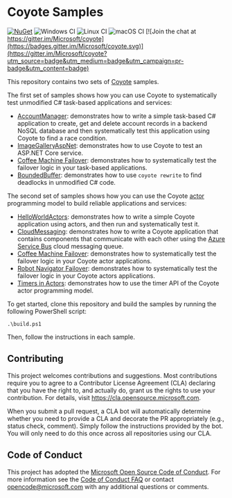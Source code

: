 # Coyote Samples

[![NuGet](https://img.shields.io/nuget/v/Microsoft.Coyote.svg)](https://www.nuget.org/packages/Microsoft.Coyote/)
![Windows CI](https://github.com/microsoft/coyote-samples/workflows/Windows%20CI/badge.svg)
![Linux CI](https://github.com/microsoft/coyote-samples/workflows/Linux%20CI/badge.svg)
![macOS CI](https://github.com/microsoft/coyote-samples/workflows/macOS%20CI/badge.svg)
[![Join the chat at https://gitter.im/Microsoft/coyote](https://badges.gitter.im/Microsoft/coyote.svg)](https://gitter.im/Microsoft/coyote?utm_source=badge&utm_medium=badge&utm_campaign=pr-badge&utm_content=badge)

This repository contains two sets of [Coyote](https://github.com/microsoft/coyote) samples.

The first set of samples shows how you can use Coyote to systematically test unmodified C#
task-based applications and services:

- [AccountManager](./AccountManager): demonstrates how to write a simple task-based C# application
  to create, get and delete account records in a backend NoSQL database and then systematically test
  this application using Coyote to find a race condition.
- [ImageGalleryAspNet](./ImageGalleryAspNet): demonstrates how to use Coyote to test an ASP.NET Core
  service.
- [Coffee Machine Failover](./CoffeeMachineTasks): demonstrates how to systematically test
  the failover logic in your task-based applications.
- [BoundedBuffer](./BoundedBuffer): demonstrates how to use `coyote rewrite` to find deadlocks in
  unmodified C# code.

The second set of samples shows how you can use the Coyote
[actor](https://microsoft.github.io/coyote/concepts/actors/overview/) programming model
to build reliable applications and services:

- [HelloWorldActors](./HelloWorldActors): demonstrates how to write a simple Coyote application
  using actors, and then run and systematically test it.
- [CloudMessaging](./CloudMessaging): demonstrates how to write a Coyote application that contains
  components that communicate with each other using the [Azure Service
  Bus](https://azure.microsoft.com/en-us/services/service-bus/) cloud messaging queue.
- [Coffee Machine Failover](./CoffeeMachineActors): demonstrates how to systematically test
  the failover logic in your Coyote actor applications.
- [Robot Navigator Failover](./DrinksServingRobotActors): demonstrates how to
  systematically test the failover logic in your Coyote actors applications.
- [Timers in Actors](./Timers): demonstrates how to use the timer API of the Coyote actor
  programming model.

To get started, clone this repository and build the samples by running the following PowerShell script:
```
.\build.ps1
```

Then, follow the instructions in each sample.

## Contributing
This project welcomes contributions and suggestions. Most contributions require you to agree to a
Contributor License Agreement (CLA) declaring that you have the right to, and actually do, grant us
the rights to use your contribution. For details, visit https://cla.opensource.microsoft.com.

When you submit a pull request, a CLA bot will automatically determine whether you need to provide
a CLA and decorate the PR appropriately (e.g., status check, comment). Simply follow the instructions
provided by the bot. You will only need to do this once across all repositories using our CLA.

## Code of Conduct
This project has adopted the [Microsoft Open Source Code of Conduct](https://opensource.microsoft.com/codeofconduct/). For more information see the [Code of Conduct FAQ](https://opensource.microsoft.com/codeofconduct/faq/) or contact [opencode@microsoft.com](mailto:opencode@microsoft.com) with any additional questions or comments.
